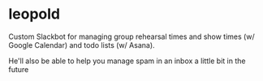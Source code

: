 # leopold
Custom Slackbot for managing group rehearsal times and show times (w/ Google Calendar) and todo lists (w/ Asana).

He'll also be able to help you manage spam in an inbox a little bit in the future
